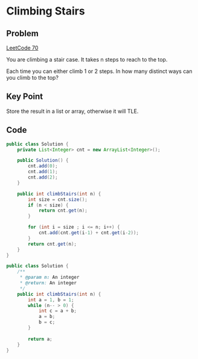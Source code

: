 Climbing Stairs
===


Problem
-------

[LeetCode 70](https://oj.leetcode.com/problems/climbing-stairs/)

You are climbing a stair case. It takes n steps to reach to the top.

Each time you can either climb 1 or 2 steps. In how many distinct ways can you climb to the top?


Key Point
---------

Store the result in a list or array, otherwise it will TLE.

Code
----

```java
public class Solution {
    private List<Integer> cnt = new ArrayList<Integer>();

    public Solution() {
        cnt.add(0);
        cnt.add(1);
        cnt.add(2);
    }

    public int climbStairs(int n) {
        int size = cnt.size();
        if (n < size) {
            return cnt.get(n);
        }

        for (int i = size ; i <= n; i++) {
            cnt.add(cnt.get(i-1) + cnt.get(i-2));
        }
        return cnt.get(n);
    }
}

public class Solution {
    /**
     * @param n: An integer
     * @return: An integer
     */
    public int climbStairs(int n) {
        int a = 1, b = 1;
        while (n-- > 0) {
            int c = a + b;
            a = b; 
            b = c;
        }
        
        return a;
    }
}
```